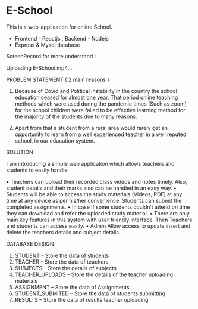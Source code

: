 # E-School

This is a web-application for online School.

* Frontend - Reactjs , Backend - Nodejs
* Express & Mysql database

ScreenRecord for more understand : 

Uploading E-School.mp4…




PROBLEM STATEMENT ( 2 main reasons )

1) Because of Covid and Political instability in the country the school education 
ceased for almost one year. That period online teaching methods which were 
used during the pandemic times (Such as zoom) for the school children were 
failed to be effective learning method for the majority of the students due to 
many reasons.

2) Apart from that a student from a rural area would rarely get an opportunity 
to learn from a well experienced teacher in a well reputed school, in our 
education system.

SOLUTION

I am introducing a simple web application which allows teachers 
and students to easily handle. 

• Teachers can upload their recorded class videos and notes timely. Also, student details 
and their marks also can be handled in an easy way. 
• Students will be able to access the study materials (Videos, PDF) at any time at any 
device as per his/her convenience. Students can submit the completed assignments.
• In case if some students couldn’t attend on time they can download and refer the 
uploaded study material.
• There are only main key features in this system with user friendly interface. Then 
Teachers and students can access easily.
• Admin Allow access to update insert and delete the teachers details and subject details.

 DATABASE DESIGN
 
 1. STUDENT - Store the data of students
2. TEACHER - Store the data of teachers
3. SUBJECTS – Store the details of subjects
4. TEACHER_UPLOADS – Store the details of the teacher uploading materials 
5. ASSIGNMENT – Store the data of Assignments
6. STUDENT_SUBMITED – Store the data of students submitting
7. RESULTS – Store the data of results teacher uploading

